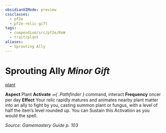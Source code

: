 ```yaml
---
obsidianUIMode: preview
cssclasses:
  - pf2e
  - pf2e-relic-gift
tags:
  - compendium/src/pf2e/RoW
  - trait/plant
aliases:
  - Sprouting Ally
---
```

# Sprouting Ally *Minor Gift*  
[plant](rules/traits/plant.md "Plant Item Trait")  

**Aspect** Plant
**Activate** *⬺{ .Pathfinder }* command, interact
**Frequency** oncer per day
**Effect** Your relic rapidly matures and animates nearby plant matter into an ally to fight by you, casting summon plant or fungus, with a level of half the item’s level rounded up. You can Sustain this Activation as you would the spell.

*Source: Gamemastery Guide p. 103*  